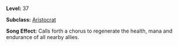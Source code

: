 <!-- TITLE: Song: Rejuvenating Chorus -->

**Level:** 37

**Subclass:** [Aristocrat](aristrocrat)

**Song Effect:**  Calls forth a chorus to regenerate the health, mana and endurance of all nearby allies.